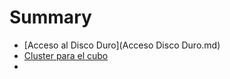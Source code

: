 # Summary

* [Acceso al Disco Duro](Acceso Disco Duro.md)
* [Cluster para el cubo](Cluster_cubo.md)
* 


